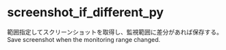 # screenshot_if_different_py
範囲指定してスクリーンショットを取得し、監視範囲に差分があれば保存する。  Save screenshot when the monitoring range changed.
